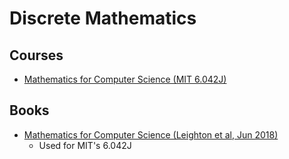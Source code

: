 # Discrete Mathematics

## Courses

- [Mathematics for Computer Science (MIT 6.042J)](https://ocw.mit.edu/courses/6-042j-mathematics-for-computer-science-fall-2010/)

## Books

- [Mathematics for Computer Science (Leighton et al, Jun 2018)](https://courses.csail.mit.edu/6.042/spring18/mcs.pdf)
  - Used for MIT's 6.042J
